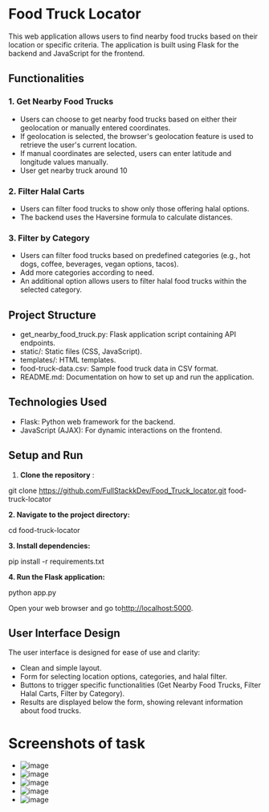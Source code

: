 ##
# **Food Truck Locator**

This web application allows users to find nearby food trucks based on their location or specific criteria. The application is built using Flask for the backend and JavaScript for the frontend.

## **Functionalities**

### **1. Get Nearby Food Trucks**

- Users can choose to get nearby food trucks based on either their geolocation or manually entered coordinates.
- If geolocation is selected, the browser's geolocation feature is used to retrieve the user's current location.
- If manual coordinates are selected, users can enter latitude and longitude values manually.
- User get nearby truck around 10

### **2. Filter Halal Carts**

- Users can filter food trucks to show only those offering halal options.
- The backend uses the Haversine formula to calculate distances.

### **3. Filter by Category**

- Users can filter food trucks based on predefined categories (e.g., hot dogs, coffee, beverages, vegan options, tacos).
- Add more categories according to need.
- An additional option allows users to filter halal food trucks within the selected category.

## **Project Structure**

- get\_nearby\_food\_truck.py: Flask application script containing API endpoints.
- static/: Static files (CSS, JavaScript).
- templates/: HTML templates.
- food-truck-data.csv: Sample food truck data in CSV format.
- README.md: Documentation on how to set up and run the application.

## **Technologies Used**

- Flask: Python web framework for the backend.
- JavaScript (AJAX): For dynamic interactions on the frontend.

## **Setup and Run**

1. **Clone the repository** :

git clone https://github.com/FullStackkDev/Food_Truck_locator.git food-truck-locator

**2. Navigate to the project directory:**

cd food-truck-locator

**3. Install dependencies:**

pip install -r requirements.txt

**4. Run the Flask application:**

python app.py

Open your web browser and go to[http://localhost:5000](http://localhost:5000/).

## **User Interface Design**

The user interface is designed for ease of use and clarity:

- Clean and simple layout.
- Form for selecting location options, categories, and halal filter.
- Buttons to trigger specific functionalities (Get Nearby Food Trucks, Filter Halal Carts, Filter by Category).
- Results are displayed below the form, showing relevant information about food trucks.

# Screenshots of task
- ![image](https://github.com/FullStackkDev/Food_Truck_locator/assets/36064269/9bd00422-0b28-4220-ad48-68dc27745df7)
- ![image](https://github.com/FullStackkDev/Food_Truck_locator/assets/36064269/74762560-5d70-47d6-b986-10732aaefffc)
- ![image](https://github.com/FullStackkDev/Food_Truck_locator/assets/36064269/be858b53-061f-41ca-af26-dbbbd46c2016)
- ![image](https://github.com/FullStackkDev/Food_Truck_locator/assets/36064269/f7199053-24fc-4188-8b5c-1a0c5e91f6cb)
- ![image](https://github.com/FullStackkDev/Food_Truck_locator/assets/36064269/b8a682a2-8648-4f57-bfa9-f45774edc7c6)

